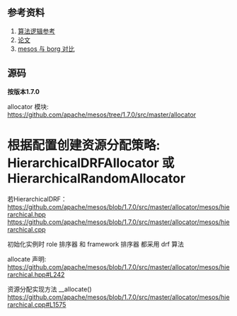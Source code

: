 

## 参考资料

1. [算法逻辑参考](http://www.cnblogs.com/popsuper1982/p/5701505.html)
2. [论文](https://people.eecs.berkeley.edu/~alig/papers/mesos.pdf)
3. [mesos 与 borg 对比](http://dongxicheng.org/mapreduce-nextgen/yarn-mesos-borg/)

## 源码 
**按版本1.7.0**

allocator 模块:
https://github.com/apache/mesos/tree/1.7.0/src/master/allocator
# 根据配置创建资源分配策略: HierarchicalDRFAllocator 或 HierarchicalRandomAllocator

若HierarchicalDRF：
https://github.com/apache/mesos/blob/1.7.0/src/master/allocator/mesos/hierarchical.hpp
https://github.com/apache/mesos/blob/1.7.0/src/master/allocator/mesos/hierarchical.cpp

初始化实例时 role 排序器 和 framework 排序器 都采用 drf 算法

allocate 声明:
https://github.com/apache/mesos/blob/1.7.0/src/master/allocator/mesos/hierarchical.hpp#L242

资源分配实现方法 __allocate()
https://github.com/apache/mesos/blob/1.7.0/src/master/allocator/mesos/hierarchical.cpp#L1575
